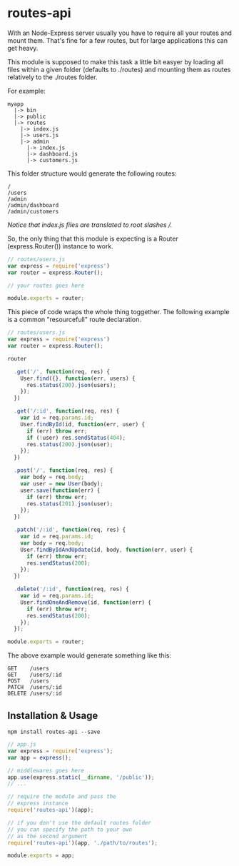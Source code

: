 routes-api
===================

With an Node-Express server usually you have to require all your routes and mount them. That's fine for a few routes, but for large applications this can get heavy.

This module is supposed to make this task a little bit easyer by loading all files within a given folder (defaults to ./routes) and mounting them as routes relatively to the ./routes folder.

For example:
```
myapp
  |-> bin
  |-> public
  |-> routes
    |-> index.js
    |-> users.js
    |-> admin
      |-> index.js
      |-> dashboard.js
      |-> customers.js
```
This folder structure would generate the following routes:

```
/
/users
/admin
/admin/dashboard
/admin/customers
```
_Notice that index.js files are translated to root slashes /._

So, the only thing that this module is expecting is a Router (express.Router()) instance to work.

```javascript
// routes/users.js
var express = require('express')
var router = express.Router();

// your routes goes here

module.exports = router;
```

This piece of code wraps the whole thing toggether.
The following example is a common "resourcefull" route declaration.
```javascript
// routes/users.js
var express = require('express')
var router = express.Router();

router

  .get('/', function(req, res) {
    User.find({}, function(err, users) {
      res.status(200).json(users);
    });
  })

  .get('/:id', function(req, res) {
    var id = req.params.id;
    User.findById(id, function(err, user) {
      if (err) throw err;
      if (!user) res.sendStatus(404);
      res.status(200).json(user);
    });
  })

  .post('/', function(req, res) {
    var body = req.body;
    var user = new User(body);
    user.save(function(err) {
      if (err) throw err;
      res.status(201).json(user);
    });
  })

  .patch('/:id', function(req, res) {
    var id = req.params.id;
    var body = req.body;
    User.findByIdAndUpdate(id, body, function(err, user) {
      if (err) throw err;
      res.sendStatus(200);
    });
  })

  .delete('/:id', function(req, res) {
    var id = req.params.id;
    User.findOneAndRemove(id, function(err) {
      if (err) throw err;
      res.sendStatus(200);
    });
  });

module.exports = router;
```
The above example would generate something like this:
```
GET    /users
GET    /users/:id
POST   /users
PATCH  /users/:id
DELETE /users/:id
```

## Installation & Usage
```
npm install routes-api --save
```

```javascript
// app.js
var express = require('express');
var app = express();

// middlewares goes here
app.use(express.static(__dirname, '/public'));
// ...

// require the module and pass the
// express instance
require('routes-api')(app);

// if you don't use the default routes folder
// you can specify the path to your own
// as the second argument
require('routes-api')(app, './path/to/routes');

module.exports = app;
```
